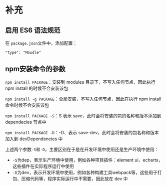 # 补充

## 启用 ES6 语法规范

在 `package.json`文件中，添加配置：

```
"type": "Moudle"
```

## npm安装命令的参数

`npm install PACKAGE`：安装到 modules 目录下，不写入任何节点，因此执行 npm install 的时候不会安装该包

`npm install -g PACKAGE`：全局安装，不写入任何节点，因此在执行 npm install 命令时候不会安装该包

`npm install PACKAGE -S`：S 表示 save，此时会将安装的包的名称和版本添加到 dependecies 节点中

`npm install PACKAGE -D`：-D、表示 save-dev，此时会将安装的包名称和版本加入到 devDependencies 中

上述两个参数`-S`和`-D`，主要区别在于是在开发环境中使用还是生产环境中使用：

- `-S`为dep，表示生产环境中使用，例如各种项目插件：element ui、echarts，这些插件在实际程序运行中使用
- `-D`为dev，表示开发环境中使用，例如各种构建工具webpack等，这些用于打包、压缩代码等，程序实际运行中不需要，因此放在 dev 中